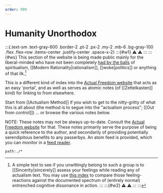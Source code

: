 ```yaml
---
order: 999
---
```


# Humanity Unorthodox

:::{.text-sm .text-gray-600 .border-2 .pt-2 .px-2 .my-2 .mb-6 .bg-gray-100 .flex .flex-row .items-center .justify-center .space-x-2}
:::{#w1}
⚠️
⚠️
:::
:::{#ws}
This section of the website is being made public mainly for the liberal-minded who have not been completely [had by the balls](https://dictionary.cambridge.org/dictionary/english/have-by-the-balls) of spiritualism, [[Modern Rationality|rationalism]], [[woke|politics]] or anything of that ilk.[^ex]

[^ex]: A simple test to see if you unwittingly belong to such a group is to [[Sincerity|sincerely]] assess your feelings while reading any of actualism text. You may use [this index](http://actualfreedom.com.au/sundry/commonobjections/croindex.htm) to compare those feeling-reactions against the documented spectrum of (entirely normal) entrenched cognitive dissonance in action.
:::
:::{#w2}
⚠️
⚠️
:::
:::

This is a different kind of index into the [Actual Freedom website][AFTweb] that acts as an easy 'portal', and as well as serves as atomic notes (of [[Zettelkasten]] kind) for linking to from elsewhere.

Start from [[Actualism Method]] if you wish to get to the nitty-gritty of what this is all about (the method is to segue into the "actualism process"; [[Out from control]]) ... or browse the various notes below.

NOTE: These notes may not be always up-to-date. Consult the [Actual Freedom website][AFTweb] for that. These notes primarily serve the purpose of being a quick reference to the author, and secondarily of providing potentially serendipitous benefits to any passerbys. An atom feed is provided, which you can monitor in a [feed reader](https://en.wikipedia.org/wiki/News_aggregator).

```query
path:./*
```

[AFTweb]: http://actualfreedom.com.au/
